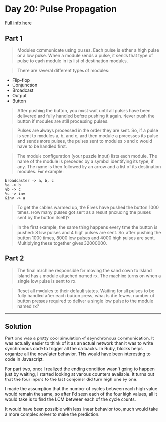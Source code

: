 # Day 20: Pulse Propagation

[Full info here](https://adventofcode.com/2023/day/20)

## Part 1

>Modules communicate using pulses. Each pulse is either a high pulse or a low
pulse. When a module sends a pulse, it sends that type of pulse to each module
in its list of destination modules.

>There are several different types of modules:

* Flip-flop
* Conjunction
* Broadcast
* Output
* Button

>After pushing the button, you must wait until all pulses have been delivered
and fully handled before pushing it again. Never push the button if modules are
still processing pulses.

>Pulses are always processed in the order they are sent. So, if a pulse is sent
to modules a, b, and c, and then module a processes its pulse and sends more
pulses, the pulses sent to modules b and c would have to be handled first.

>The module configuration (your puzzle input) lists each module. The name of the
module is preceded by a symbol identifying its type, if any. The name is then
followed by an arrow and a list of its destination modules. For example:
```
broadcaster -> a, b, c
%a -> b
%b -> c
%c -> inv
&inv -> a
```

>To get the cables warmed up, the Elves have pushed the button 1000 times. How
many pulses got sent as a result (including the pulses sent by the button
itself)?

>In the first example, the same thing happens every time the button is pushed: 8
low pulses and 4 high pulses are sent. So, after pushing the button 1000 times,
8000 low pulses and 4000 high pulses are sent. Multiplying these together gives 32000000.

## Part 2

>The final machine responsible for moving the sand down to Island Island has a
module attached named rx. The machine turns on when a single low pulse is sent
to rx.

>Reset all modules to their default states. Waiting for all pulses to be fully
handled after each button press, what is the fewest number of button presses
required to deliver a single low pulse to the module named rx?

---

## Solution

Part one was a pretty cool simulation of asynchronous communication. It was
actually easier to think of it as an actual network than it was to write
synchronous code to trigger all the callbacks. In Ruby, blocks helps organize
all the now/later behavior. This would have been interesting to code in
Javascript.

For part two, once I realized the ending condition wasn't going to happen
just by waiting, I started looking at various counters available. It turns
out that the four inputs to the last conjoiner did turn high one by one.

I made the assumption that the number of cycles between each high value 
would remain the same, so after I'd seen each of the four high values,
all it would take is to find the LCM between each of the cycle counts.

It would have been possible with less linear behavior too, much would take
a more complex solver to make the prediction.



